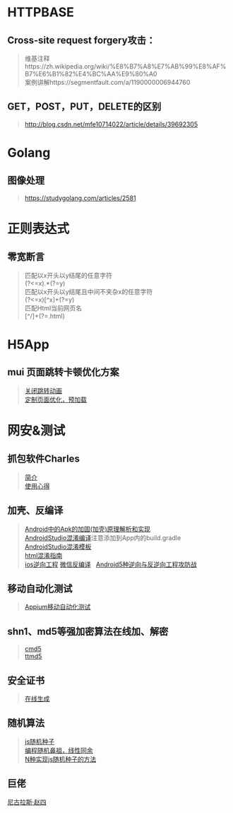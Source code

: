 # HTTPBASE
## Cross-site request forgery攻击：
> 维基注释https://zh.wikipedia.org/wiki/%E8%B7%A8%E7%AB%99%E8%AF%B7%E6%B1%82%E4%BC%AA%E9%80%A0  
> 案例讲解https://segmentfault.com/a/1190000006944760
## GET，POST，PUT，DELETE的区别
> http://blog.csdn.net/mfe10714022/article/details/39692305
# Golang
## 图像处理
> https://studygolang.com/articles/2581
# 正则表达式
## 零宽断言
> 匹配以x开头以y结尾的任意字符  
(?<=x).*(?=y)  
匹配以x开头以y结尾且中间不夹杂x的任意字符  
(?<=x)[^x]+(?=y)  
匹配Html当前网页名  
[^/]+(?=\.html)  
# H5App
## mui 页面跳转卡顿优化方案
> [关闭跳转动画](http://www.html5plus.org/doc/zh_cn/webview.html#plus.webview.AnimationTypeShow)  
[定制页面优化，预加载](http://blog.csdn.net/uikoo9/article/details/44676963)
# 网安&测试
## 抓包软件Charles
> [简介](https://www.jianshu.com/p/68684780c1b0)  
[使用心得](https://www.jianshu.com/p/fdd7c681929c)
## 加壳、反编译
> [Android中的Apk的加固(加壳)原理解析和实现](http://blog.csdn.net/jiangwei0910410003/article/details/48415225/)  
[AndroidStudio混淆编译](http://blog.csdn.net/wo392942362/article/details/52168959)注意添加到App内的build.gradle  
[AndroidStudio混淆模板](http://blog.csdn.net/a120705230/article/details/51791995)  
[html混淆指南](http://www.bcty365.com/content-146-2641-1.html)  
[ios逆向工程](https://www.jianshu.com/p/4da57be23275)
[微信反编译](http://www.wjdiankong.cn/android%E9%80%86%E5%90%91%E4%B9%8B%E6%97%85-%E9%9D%99%E6%80%81%E6%96%B9%E5%BC%8F%E7%A0%B4%E8%A7%A3%E5%BE%AE%E4%BF%A1%E8%8E%B7%E5%8F%96%E8%81%8A%E5%A4%A9%E8%AE%B0%E5%BD%95%E5%92%8C%E9%80%9A%E8%AE%AF/)  
[Android5种逆向与反逆向工程攻防战](http://blog.csdn.net/jiangwei0910410003/article/details/51530696)
## 移动自动化测试
> [Appium移动自动化测试](http://www.cnblogs.com/fnng/p/4560298.html)
## shn1、md5等强加密算法在线加、解密
> [cmd5](http://www.cmd5.com)  
[ttmd5](http://www.cmd5.com/)
## 安全证书
> [在线生成](https://certificatetools.com/)
## 随机算法
> [js随机种子](http://www.jb51.net/article/88848.htm)  
> [编程随机鼻祖，线性同余](http://blog.csdn.net/memray/article/details/8932518)  
> [N种实现js随机种子的方法](http://blog.csdn.net/whitehack/article/details/51901221)  
## 巨佬
[尼古拉斯·赵四](http://www.wjdiankong.cn/)
